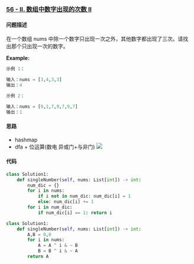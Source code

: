 ### [56 - II. 数组中数字出现的次数 II](https://leetcode-cn.com/problems/shu-zu-zhong-shu-zi-chu-xian-de-ci-shu-ii-lcof/)

#### 问题描述
在一个数组 nums 中除一个数字只出现一次之外，其他数字都出现了三次。请找出那个只出现一次的数字。

**Example:**
```python
示例 1：

输入：nums = [3,4,3,3]
输出：4
```
```python
示例 2：

输入：nums = [9,1,7,9,7,9,7]
输出：1
```

#### 思路
- hashmap
- dfa + 位运算(数电 异或门+与非门)
![](http://markdown.diobrando0825.cn/2021-01-01-%E5%89%91%E6%8C%87Offer%2056-1-2.jpg)

#### 代码

```python
class Solution1:
    def singleNumber(self, nums: List[int]) -> int:
        num_dic = {}
        for i in nums:
            if i not in num_dic: num_dic[i] = 1
            else: num_dic[i] += 1
        for i in num_dic:
            if num_dic[i] == 1: return i
```
```python
class Solution1:
    def singleNumber(self, nums: List[int]) -> int:
        A,B = 0,0
        for i in nums:
            A = A ^ i & ~ B
            B = B ^ i & ~ A
        return A
```